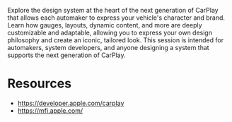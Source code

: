 Explore the design system at the heart of the next generation of CarPlay that allows each automaker to express your vehicle's character and brand. Learn how gauges, layouts, dynamic content, and more are deeply customizable and adaptable, allowing you to express your own design philosophy and create an iconic, tailored look. This session is intended for automakers, system developers, and anyone designing a system that supports the next generation of CarPlay.

# Resources
* https://developer.apple.com/carplay
* https://mfi.apple.com/
